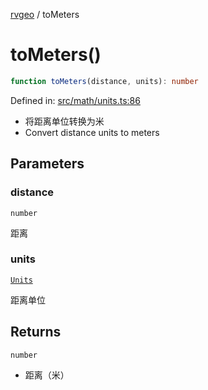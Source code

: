 [rvgeo](../index.md) / toMeters

# toMeters()

```ts
function toMeters(distance, units): number
```

Defined in: [src/math/units.ts:86](https://github.com/pzq123456/RVGeo/blob/e727f6f6e310621d656b74948bed9956ff45a613/src/math/units.ts#L86)

- 将距离单位转换为米
- Convert distance units to meters

## Parameters

### distance

`number`

距离

### units

[`Units`](../type-aliases/Units.md)

距离单位

## Returns

`number`

- 距离（米）
